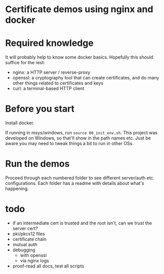 # Certificate demos using nginx and docker

# Required knowledge

It will probably help to know some docker basics. Hopefully this
should suffice for the rest:

- nginx:   a HTTP server / reverse-proxy
- openssl: a cryptography tool that can create certificates,
           and do many other things related to certificates and keys
- curl:    a terminal-based HTTP client

# Before you start

Install docker.

If running in msys/windows, run `source 00_init_env.sh`.
This project was developed on Windows, so that'll show in
the path names etc. Just be aware you may need to tweak
things a bit to run in other OSs.

# Run the demos

Proceed through each numbered folder to see different server/auth
etc. configurations. Each folder has a readme with details about
what's happening.

# todo

- if an intermediate cert is trusted and the root isn't, can we trust the server cert?
- pki/pkcs12 files
- certificate chain
- mutual auth
- debugging
    - with openssl
    - via nginx logs
- proof-read all docs, test all scripts